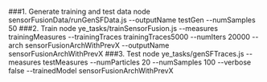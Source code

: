 ###1. Generate training and test data
node sensorFusionData/runGenSFData.js --outputName testGen --numSamples 50
###2. Train
node ye_tasks/trainSensorFusion.js --measures trainingMeasures --trainingTraces trainingTraces5000 --numIters 20000 --arch sensorFusionArchWithPrevX --outputName sensorFusionArchWithPrevX
###3. Test
node ye_tasks/genSFTraces.js --measures testMeasures --numParticles 20 --numSamples 100 --verbose false --trainedModel sensorFusionArchWithPrevX
